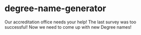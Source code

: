 # degree-name-generator
Our accreditation office needs your help!  The last survey was too successful! Now we need to come up with new Degree names!
